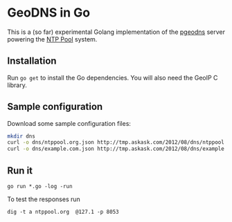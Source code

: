 # GeoDNS in Go

This is a (so far) experimental Golang implementation of the
[pgeodns](http://github.com/abh/pgeodns) server powering the [NTP
Pool](http://www.pool.ntp.org/) system.

## Installation

Run `go get` to install the Go dependencies. You will also need the
GeoIP C library.

## Sample configuration

Download some sample configuration files:

```sh
mkdir dns
curl -o dns/ntppool.org.json http://tmp.askask.com/2012/08/dns/ntppool.org.json.big
curl -o dns/example.com.json http://tmp.askask.com/2012/08/dns/example.com.json
```

## Run it

`go run *.go -log -run`

To test the responses run

`dig -t a ntppool.org  @127.1 -p 8053`
